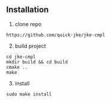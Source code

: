 ## Installation
1. clone repo
```
https://github.com/quick-jke/jke-cmpl
```
2. build project
```
cd jke-cmpl
mkdir build && cd build
cmake ..
make
```
3. install
```
sudo make install
```